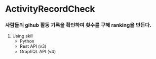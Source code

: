 # ActivityRecordCheck

### 사람들의 gihub 활동 기록을 확인하여 횟수를 구해 ranking을 만든다.

1. Using skill
	- Python
	- Rest API (v3)
	- GraphQL API (v4)
